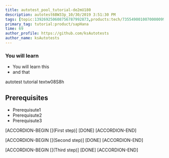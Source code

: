 ```yaml
---
title: autotest_pool_tutorial-de2mU180
description: autotest6BW33p_10/30/2019 3:51:30 PM
tags: [topic:139269250608756787992873,products:tech/73554900100700000996,tutorial:experience/advanced]
primary_tag: tutorial:product/sapHana
time: 69
author_profile: https://github.com/ksAutotests
author_name: ksAutotests
---
```

### You will learn
- You will learn this
- and that

autotest tutorial textw08S8h

## Prerequisites
- Prerequisute1
- Prerequisute2
- Prerequisute3

[ACCORDION-BEGIN [](First step)]
[DONE]
[ACCORDION-END]

[ACCORDION-BEGIN [](Second step)]
[DONE]
[ACCORDION-END]

[ACCORDION-BEGIN [](Third step)]
[DONE]
[ACCORDION-END]


